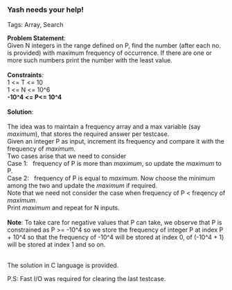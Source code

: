 <h3>Yash needs your help!</h3>
<p>
  Tags: Array, Search
</p>

<p>
<b>Problem Statement</b>:<br />
Given N integers in the range defined on P, find the number (after each no. is provided) with maximum frequency of occurrence. If there are one or more such numbers print the number with the least value.
  <br /><br />
<b>Constraints</b>: <br />1 <= T <= 10<br />1 <= N <= 10^6<br /> <b>-10^4 <= P<= 10^4</b>
<br /><br />
<b>Solution</b>:<br />
  <br />
  The idea was to maintain a frequency array and a max variable (say <i>maximum</i>), that stores the required answer per testcase.<br />
 Given an integer P as input, increment its frequency and compare it with the frequency of <i>maximum</i>.<br />
 Two cases arise that we need to consider<br />
 Case 1:&nbsp;&nbsp; frequency of P is more than <i>maximum</i>, so update the <i>maximum</i> to P.<br/>
 Case 2:&nbsp;&nbsp; frequency of P is equal to <i>maximum</i>. Now choose the minimum among the two and update the <i>maximum</i> if required.<br />
  Note that we need not consider the case when frequency of P &lt; freqency of <i>maximum</i>.<br />
  Print <i>maximum</i> and repeat for N inputs.<br /><br />
  <b>Note</b>: To take care for negative values that P can take, we observe that P is constrained as P >= -10^4 so we store the frequency of integer P at index P + 10^4 so that the frequency of -10^4 will be stored at index 0, of (-10^4 + 1) will be stored at index 1 and so on.
</p>
<br />
The solution in C language is provided.
<br />

P.S: Fast I/O was required for clearing the last testcase.
